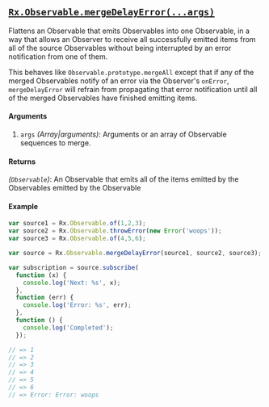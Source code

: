 ## [`Rx.Observable.mergeDelayError(...args)`](https://github.com/Reactive-Extensions/RxJS/blob/master/src/core/linq/observable/mergedelayerror.js)

Flattens an Observable that emits Observables into one Observable, in a way that allows an Observer to
receive all successfully emitted items from all of the source Observables without being interrupted by
an error notification from one of them.

This behaves like `Observable.prototype.mergeAll` except that if any of the merged Observables notify of an
error via the Observer's `onError`, `mergeDelayError` will refrain from propagating that
error notification until all of the merged Observables have finished emitting items.

#### Arguments
1. `args` *(Array|arguments)*: Arguments or an array of Observable sequences to merge.

#### Returns
*(`Observable`)*: An Observable that emits all of the items emitted by the Observables emitted by the Observable

#### Example
```js
var source1 = Rx.Observable.of(1,2,3);
var source2 = Rx.Observable.throwError(new Error('woops'));
var source3 = Rx.Observable.of(4,5,6);

var source = Rx.Observable.mergeDelayError(source1, source2, source3);

var subscription = source.subscribe(
  function (x) {
    console.log('Next: %s', x);
  },
  function (err) {
    console.log('Error: %s', err);
  },
  function () {
    console.log('Completed');
  });

// => 1
// => 2
// => 3
// => 4
// => 5
// => 6
// => Error: Error: woops
```
